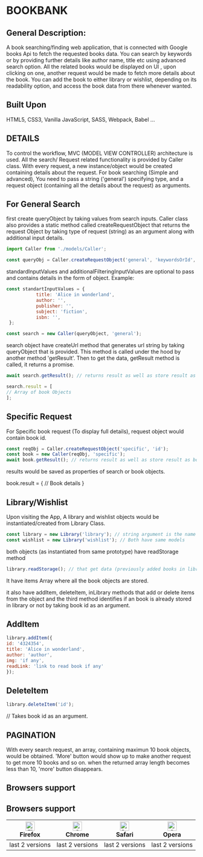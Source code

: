 # BOOKBANK

## General Description:

A book searching/finding web application, that is connected with Google books Api to fetch the requested books data. You can search by keywords or by providing further details like author name, title etc using advanced search option. All the related books would be displayed on UI , upon clicking on one, another request would be made to fetch more details about the book. You can add the book to either library or wishlist, depending on its readability option, and access the book data from there whenever wanted.

## Built Upon

HTML5, CSS3, Vanilla JavaScript, SASS, Webpack, Babel ...

## DETAILS

To control the workflow, MVC (MODEL VIEW CONTROLLER) architecture is used.
All the search/ Request related functionality is provided by Caller class. With every request, a new instance/object would be created containing details about the request. For book searching (Simple and advanced), You need to pass a string ('general') specifying type, and a request object (containing all the details about the request) as arguments.

## For General Search

first create queryObject by taking values from search inputs. Caller class also provides a static method called createRequestObject that returns the request Object by taking type of request (string) as an argument along with additional input details.
```javascript
import Caller from './models/Caller';
```
```javascript
const queryObj = Caller.createRequestObject('general', 'keywordsOrId', standartInputValues,additionalFilteringValues);
```
standardInputValues and additionalFilteringInputValues are optional to pass and contains details in the form of object. Example:
```javascript
const standartInputValues = {
           title: 'Alice in wonderland',
           author: '',
           publisher: '',
           subject: 'fiction',
           isbn: '',
 };

const search = new Caller(queryObject, 'general');
```
search object have createUrl method that generates url string by taking queryObject that is provided. This method is called under the hood by another method 'getResult'.
Then to get the data, getResult method is called, it returns a promise.
```javascript
await search.getResult(); // returns result as well as store result as search object property.

search.result = [
// Array of book Objects
];
```
## Specific Request

For Specific book request (To display full details), request object would contain book id.
```javascript
const reqObj = Caller.createRequestObject('specific', 'id');
const book = new Caller(reqObj, 'specific');
await book.getResult(); // returns result as well as store result as book object property.
```
results would be saved as properties of search or book objects.

book.result = {
// Book details
}

## Library/Wishlist

Upon visiting the App, A library and wishlist objects would be instantiated/created from Library Class.
```javascript
const library = new Library('library'); // string argument is the name of library
const wishlist = new Library('wishlist'); // Both have same models
```
both objects (as instantiated from same prototype) have readStorage method
```javascript
library.readStorage(); // that get data (previously added books in library) from users localStorage.
```
It have items Array where all the book objects are stored.

it also have addItem, deleteItem, inLibrary methods that add or delete items from the object and the third method identifies if an book is already stored in library or not by taking book id as an argument.

## AddItem
```javascript
library.addItem({
id: '4324354',
title: 'Alice in wonderland',
author: 'author',
img: 'if any',
readLink: 'link to read book if any'
});
```
## DeleteItem
```javascript
library.deleteItem('id');
```
// Takes book id as an argument.

## PAGINATION

With every search request, an array, containing maximun 10 book objects, would be obtained. 'More' button would show up to make another request to get more 10 books and so on. when the returned array length becomes less than 10, 'more' button disappears.

## Browsers support

## Browsers support

| [<img src="https://raw.githubusercontent.com/alrra/browser-logos/master/src/firefox/firefox_48x48.png" alt="Firefox" width="24px" height="24px" />](http://godban.github.io/browsers-support-badges/)<br/>Firefox | [<img src="https://raw.githubusercontent.com/alrra/browser-logos/master/src/chrome/chrome_48x48.png" alt="Chrome" width="24px" height="24px" />](http://godban.github.io/browsers-support-badges/)<br/>Chrome | [<img src="https://raw.githubusercontent.com/alrra/browser-logos/master/src/safari/safari_48x48.png" alt="Safari" width="24px" height="24px" />](http://godban.github.io/browsers-support-badges/)<br/>Safari | [<img src="https://raw.githubusercontent.com/alrra/browser-logos/master/src/opera/opera_48x48.png" alt="Opera" width="24px" height="24px" />](http://godban.github.io/browsers-support-badges/)<br/>Opera |
| --------- | --------- | --------- | --------- |
| last 2 versions| last 2 versions| last 2 versions| last 2 versions
